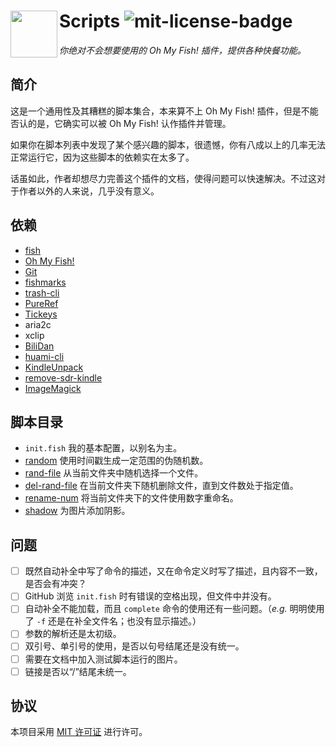 # <img align="left" width="75px" src="https://cdn.rawgit.com/oh-my-fish/oh-my-fish/e4f1c2e0219a17e2c748b824004c8d0b38055c16/docs/logo.svg"/> Scripts ![mit-license-badge][mit-license-badge-url]

_你绝对不会想要使用的 Oh My Fish! 插件，提供各种快餐功能。_

## 简介

这是一个通用性及其糟糕的脚本集合，本来算不上 Oh My Fish! 插件，但是不能否认的是，它确实可以被 Oh My Fish! 认作插件并管理。

如果你在脚本列表中发现了某个感兴趣的脚本，很遗憾，你有八成以上的几率无法正常运行它，因为这些脚本的依赖实在太多了。

话虽如此，作者却想尽力完善这个插件的文档，使得问题可以快速解决。不过这对于作者以外的人来说，几乎没有意义。

## 依赖

* [fish][fish-url]
* [Oh My Fish!][oh-my-fish-url]
* [Git][git-url]
* [fishmarks][fishmarks-url]
* [trash-cli][trash-cli-url]
* [PureRef][pureref-url]
* [Tickeys][tickeys-url]
* aria2c
* xclip
* [BiliDan][bilidan-url]
* [huami-cli][huami-cli-url]
* [KindleUnpack][kindle-unpack-url]
* [remove-sdr-kindle][remove-sdr-kindle-url]
* [ImageMagick][imagemagick-url]


## 脚本目录

* `init.fish` 我的基本配置，以别名为主。
* [random](docs/random.md) 使用时间戳生成一定范围的伪随机数。
* [rand-file](docs/rand-file.md) 从当前文件夹中随机选择一个文件。
* [del-rand-file](docs/del-rand-file.md) 在当前文件夹下随机删除文件，直到文件数处于指定值。
* [rename-num](docs/rename-num.md) 将当前文件夹下的文件使用数字重命名。
* [shadow](docs/shadow.md) 为图片添加阴影。

## 问题

* [ ] 既然自动补全中写了命令的描述，又在命令定义时写了描述，且内容不一致，是否会有冲突？
* [ ] GitHub 浏览 `init.fish` 时有错误的空格出现，但文件中并没有。
* [ ] 自动补全不能加载，而且 `complete` 命令的使用还有一些问题。（_e.g._ 明明使用了 `-f` 还是在补全文件名；也没有显示描述。）
* [ ] 参数的解析还是太初级。
* [ ] 双引号、单引号的使用，是否以句号结尾还是没有统一。
* [ ] 需要在文档中加入测试脚本运行的图片。
* [ ] 链接是否以“/”结尾未统一。

## 协议

本项目采用 [MIT 许可证][mit-license-url] 进行许可。

[mit-license-badge-url]: https://img.shields.io/badge/license-MIT-007EC7.svg
[fish-url]: https://fishshell.com/
[oh-my-fish-url]: https://github.com/oh-my-fish/
[git-url]: https://git-scm.com/
[mit-license-url]: https://opensource.org/licenses/MIT/
[fishmarks-url]: https://github.com/techwizrd/fishmarks/
[trash-cli-url]: https://github.com/andreafrancia/trash-cli/
[pureref-url]: https://www.pureref.com/
[tickeys-url]: http://www.yingdev.com/projects/tickeys/
[bilidan-url]: https://github.com/m13253/BiliDan/
[huami-cli-url]: https://github.com/ninehills/huami-cli/
[kindle-unpack-url]: https://github.com/kevinhendricks/KindleUnpack/
[remove-sdr-kindle-url]: https://github.com/purocean/remove-sdr-kindle/
[imagemagick-url]: https://www.imagemagick.org/script/index.php
